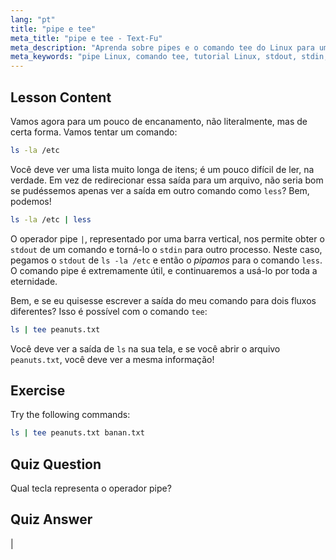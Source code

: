 ```yaml
---
lang: "pt"
title: "pipe e tee"
meta_title: "pipe e tee - Text-Fu"
meta_description: "Aprenda sobre pipes e o comando tee do Linux para um fluxo de dados eficiente na linha de comando. Entenda stdout, stdin e saída de arquivo. Melhore suas habilidades em Linux!"
meta_keywords: "pipe Linux, comando tee, tutorial Linux, stdout, stdin, Linux para iniciantes, linha de comando, guia Linux"
---
```


## Lesson Content

Vamos agora para um pouco de encanamento, não literalmente, mas de certa forma. Vamos tentar um comando:

```bash
ls -la /etc
```

Você deve ver uma lista muito longa de itens; é um pouco difícil de ler, na verdade. Em vez de redirecionar essa saída para um arquivo, não seria bom se pudéssemos apenas ver a saída em outro comando como `less`? Bem, podemos!

```bash
ls -la /etc | less
```

O operador pipe `|`, representado por uma barra vertical, nos permite obter o `stdout` de um comando e torná-lo o `stdin` para outro processo. Neste caso, pegamos o `stdout` de `ls -la /etc` e então o _pipamos_ para o comando `less`. O comando pipe é extremamente útil, e continuaremos a usá-lo por toda a eternidade.

Bem, e se eu quisesse escrever a saída do meu comando para dois fluxos diferentes? Isso é possível com o comando `tee`:

```bash
ls | tee peanuts.txt
```

Você deve ver a saída de `ls` na sua tela, e se você abrir o arquivo `peanuts.txt`, você deve ver a mesma informação!

## Exercise

Try the following commands:

```bash
ls | tee peanuts.txt banan.txt
```

## Quiz Question

Qual tecla representa o operador pipe?

## Quiz Answer

|
